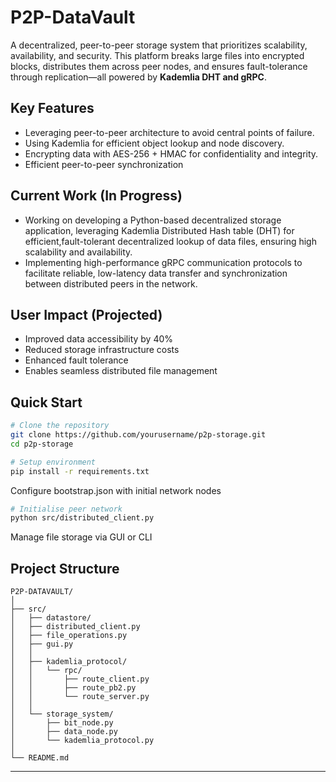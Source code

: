 # P2P-DataVault

A decentralized, peer-to-peer storage system that prioritizes scalability, availability, and security. This platform breaks large files into encrypted blocks, distributes them across peer nodes, and ensures fault-tolerance through replication—all powered by **Kademlia DHT and gRPC**.

## Key Features
- Leveraging peer-to-peer architecture to avoid central points of failure.
- Using Kademlia for efficient object lookup and node discovery.
- Encrypting data with AES-256 + HMAC for confidentiality and integrity.
- Efficient peer-to-peer synchronization

## Current Work (In Progress)
- Working on developing a Python-based decentralized storage application, leveraging Kademlia Distributed Hash table (DHT) for efficient,fault-tolerant decentralized lookup of data files, ensuring high scalability and availability.
- Implementing high-performance gRPC communication protocols to facilitate reliable, low-latency data transfer and synchronization between distributed peers in the network.

## User Impact (Projected)
- Improved data accessibility by 40%
- Reduced storage infrastructure costs
- Enhanced fault tolerance
- Enables seamless distributed file management

## Quick Start
```bash
# Clone the repository
git clone https://github.com/yourusername/p2p-storage.git
cd p2p-storage

# Setup environment
pip install -r requirements.txt

```

Configure bootstrap.json with initial network nodes

```bash
# Initialise peer network
python src/distributed_client.py
```

Manage file storage via GUI or CLI

## Project Structure
```
P2P-DATAVAULT/
│
├── src/
│   ├── datastore/
│   ├── distributed_client.py
│   ├── file_operations.py
│   ├── gui.py
│   │
│   ├── kademlia_protocol/
│   │   └── rpc/
│   │       ├── route_client.py
│   │       ├── route_pb2.py
│   │       └── route_server.py
│   │
│   └── storage_system/
│       ├── bit_node.py
│       ├── data_node.py
│       └── kademlia_protocol.py
│
└── README.md
```

---
